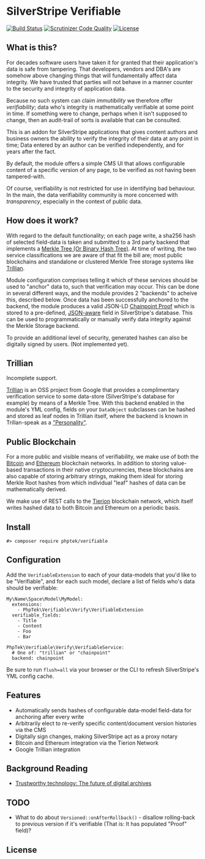 # SilverStripe Verifiable

[![Build Status](https://api.travis-ci.org/phptek/silverstripe-verifiable.svg?branch=master)](https://travis-ci.org/phptek/silverstripe-verifiable)
[![Scrutinizer Code Quality](https://scrutinizer-ci.com/g/phptek/silverstripe-verifiable/badges/quality-score.png?b=master)](https://scrutinizer-ci.com/g/phptek/silverstripe-verifiable/?branch=master)
[![License](https://poser.pugx.org/phptek/verifiable/license.svg)](https://github.com/phptek/silverstripe-verifiable/blob/master/LICENSE.md)

## What is this?

For decades software users have taken it for granted that their application's data is safe from tampering. That developers, vendors and DBA's are somehow above changing things that will fundamentally affect data integrity. We have trusted that parties will not behave in a manner counter to the security and integrity of application data.

Because no such system can claim _immutibility_ we therefore offer _verifiability_; data who's integrity is mathematically verifiable at some point in time. If something were to change, perhaps when it isn't supposed to change, then an audit-trail of sorts is available that can be consulted.

This is an addon for SilverStripe applications that gives content authors and business owners the ability to verify the integrity of their data at any point in time; Data entered by an author can be verified independently, and for years after the fact.

By default, the module offers a simple CMS UI that allows configurable content of a specific version of any page, to be verified as not having been tampered-with.

Of course, verifiability is not restricted for use in identifying bad behaviour. In the main, the data verifiability community is more concerned with _transparency_, especially in the context of public data.

## How does it work?

With regard to the default functionality; on each page write, a sha256 hash of selected field-data is taken and submitted to a 3rd party backend that implements a [Merkle Tree (Or Binary Hash Tree)](https://en.wikipedia.org/wiki/Merkle_tree). At time of writing, the two service classifications we are aware of that fit the bill are; most public blockchains and standalone or clustered Merkle Tree storage systems like [Trillian](https://github.com/google/trillian/).

Module configuration comprises telling it which of these services should be used to "anchor" data to, such that verification may occur. This can be done in several different ways, and the module provides 2 "backends" to acheive this, described below. Once data has been successfully anchored to the backend, the module produces a valid JSON-LD [Chainpoint Proof](https://chainpoint.org/) which is stored to a pre-defined, [JSON-aware](https://github.com/phptek/silverstripe-verifiable/) field in SilverStripe's database. This can be used to programmatically or manually verify data integrity against the Merkle Storage backend.

To provide an additional level of security, generated hashes can also be digitally signed by users. (Not implemented yet).

## Trillian

Incomplete support.

[Trillian](https://github.com/google/trillian/) is an OSS project from Google that provides a complimentary verification service to some data-store (SilverStripe's database for example) by means of a Merkle Tree. With this backend enabled in the module's YML config, fields on your `DataObject` subclasses can be hashed and stored as leaf nodes in Trillian itself, where the backend is known in Trillan-speak as a ["Personality"](https://github.com/google/trillian/#personalities). 

## Public Blockchain

For a more public and visible means of verifiability, we make use of both the [Bitcoin](https://bitcoin.org/) and [Ethereum](https://ethereum.org) blockchain networks. In addition to storing value-based transactions in their native cryptocurrencies, these blockchains are also capable of storing arbitrary strings, making them ideal for storing Merkle Root hashes from which individual "leaf" hashes of data can be mathematically derived.

We make use of REST calls to the [Tierion](https://tierion.com/) blockchain network, which itself writes hashed data to both Bitcoin and Ethereum on a periodic basis.

## Install

    #> composer require phptek/verifiable

## Configuration

Add the `VerifiableExtension` to each of your data-models that you'd like to be "Verifiable", and for each such model, declare a list of fields who's data should be verifiable:


```YML
My\Name\Space\Model\MyModel:
  extensions:
    - PhpTek\Verifiable\Verify\VerifiableExtension
  verifiable_fields:
    - Title
    - Content
    - Foo
    - Bar

PhpTek\Verifiable\Verify\VerifiableService:
  # One of: "trillian" or "chainpoint"
  backend: chainpoint
```

Be sure to run `flush=all` via your browser or the CLI to refresh SilverStripe's YML config cache.

## Features
    
* Automatically sends hashes of configurable data-model field-data for anchoring after every write
* Arbitrarily elect to re-verify specific content/document version histories via the CMS
* Digitally sign changes, making SilverStripe act as a proxy notary
* Bitcoin and Ethereum integration via the Tierion Network
* Google Trillian integration

## Background Reading

* [Trustworthy technology: The future of digital archives](https://blog.nationalarchives.gov.uk/blog/trustworthy-technology-future-digital-archives/)

## TODO

* What to do about `Versioned::onAfterRollback()` - disallow rolling-back to previous version if it's verifiable (That is: It has populated "Proof" field)?

## License

